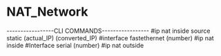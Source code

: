 # NAT_Network
-----------------CLI COMMANDS-----------------
#ip nat inside source static (actual_IP) (converted_IP)
#interface fastethernet (number)
#ip nat inside
#Interface serial (number)
#ip nat outside
